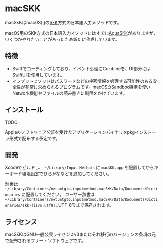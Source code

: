 macSKK
====
macSKKはmacOS用の[SKK](https://ja.wikipedia.org/wiki/SKK)方式の日本語入力メソッドです。

macOS用のSKK方式の日本語入力メソッドにはすでに[AquaSKK](https://github.com/codefirst/aquaskk/)がありますが、いくつかやりたいことがあったため新たに作成しています。

## 特徴

- Swiftでコーディングしており、イベント処理にCombineを、UI部分にはSwiftUIを使用しています。
- インプットメソッドはパスワードなどの機密情報を処理する可能性のある安全性が非常に求められるプログラムです。macOSのSandbox機構を使いNetwork機能やファイルの読み書きに制限をかけています。

## インストール

TODO

Appleのソフトウェア公証を受けたアプリケーションバイナリをpkgインストーラ形式で配布する予定です。

## 開発

Xcodeでビルドし、 `~/Library/Input Methods` に `macSKK.app` を配置してからキーボード環境設定でひらがななどを追加してください。

辞書は `~/Library/Containers/net.mtgto.inputmethod.macSKK/Data/Documents/Dictionaries` に配置してください。
ユーザー辞書は `~/Library/Containers/net.mtgto.inputmethod.macSKK/Data/Documents/Dictionaries/skk-jisyo.utf8` にUTF-8形式で保存されます。

## ライセンス

macSKKはGNU一般公衆ライセンスv3またはそれ移行のバージョンの条項の元で配布されるフリー・ソフトウェアです。
